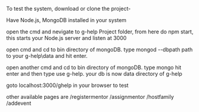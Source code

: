 To test the system, download or clone the project-

Have Node.js, MongoDB installed in your system

open the cmd and nevigate to g-help Project folder, from here do npm start, this starts your Node.js server and listen at 3000

open cmd and cd to bin directory of mongoDB. type mongod --dbpath path to your g-help\data and hit enter.

open another cmd and cd to bin directory of mongoDB. type mongo hit enter and then type use g-help. your db is now data directory of g-help

goto localhost:3000/ghelp in your browser to test

other available pages are 
                /registermentor
                /assignmentor
                /hostfamily
                /addevent
